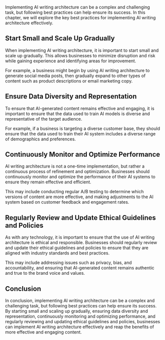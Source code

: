 

Implementing AI writing architecture can be a complex and challenging task, but following best practices can help ensure its success. In this chapter, we will explore the key best practices for implementing AI writing architecture effectively.

Start Small and Scale Up Gradually
----------------------------------

When implementing AI writing architecture, it is important to start small and scale up gradually. This allows businesses to minimize disruption and risk while gaining experience and identifying areas for improvement.

For example, a business might begin by using AI writing architecture to generate social media posts, then gradually expand to other types of content such as product descriptions or email marketing copy.

Ensure Data Diversity and Representation
----------------------------------------

To ensure that AI-generated content remains effective and engaging, it is important to ensure that the data used to train AI models is diverse and representative of the target audience.

For example, if a business is targeting a diverse customer base, they should ensure that the data used to train their AI system includes a diverse range of demographics and preferences.

Continuously Monitor and Optimize Performance
---------------------------------------------

AI writing architecture is not a one-time implementation, but rather a continuous process of refinement and optimization. Businesses should continuously monitor and optimize the performance of their AI systems to ensure they remain effective and efficient.

This may include conducting regular A/B testing to determine which versions of content are more effective, and making adjustments to the AI system based on customer feedback and engagement rates.

Regularly Review and Update Ethical Guidelines and Policies
-----------------------------------------------------------

As with any technology, it is important to ensure that the use of AI writing architecture is ethical and responsible. Businesses should regularly review and update their ethical guidelines and policies to ensure that they are aligned with industry standards and best practices.

This may include addressing issues such as privacy, bias, and accountability, and ensuring that AI-generated content remains authentic and true to the brand voice and values.

Conclusion
----------

In conclusion, implementing AI writing architecture can be a complex and challenging task, but following best practices can help ensure its success. By starting small and scaling up gradually, ensuring data diversity and representation, continuously monitoring and optimizing performance, and regularly reviewing and updating ethical guidelines and policies, businesses can implement AI writing architecture effectively and reap the benefits of more effective and engaging content.
